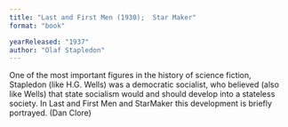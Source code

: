 ```yaml
---
title: "Last and First Men (1930);  Star Maker"
format: "book"

yearReleased: "1937"
author: "Olaf Stapledon"
---
```

One of the most important figures in the history of science fiction, Stapledon (like H.G. Wells) was a democratic socialist, who believed (also like Wells) that state socialism would and should develop into a stateless society. In Last and First Men and StarMaker this development is briefly portrayed. (Dan Clore) 